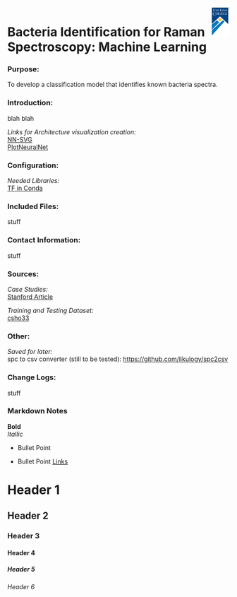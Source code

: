 ﻿
<img src="https://github.com/FLC-ML/raman-id/blob/master/images/fortlewiscollege.jpg" align="right" style="height: 64px"/>

# Bacteria Identification for Raman Spectroscopy: Machine Learning
### Purpose:
To develop a classification model that identifies known bacteria spectra. 
### Introduction:
blah blah  

*Links for Architecture visualization creation:* <br />
<a href="http://alexlenail.me/NN-SVG/LeNet.html">NN-SVG<a/> <br />
<a href="https://github.com/HarisIqbal88/PlotNeuralNet">PlotNeuralNet<a/> <br />

### Configuration:
*Needed Libraries:*  
<a href="https://docs.anaconda.com/anaconda/user-guide/tasks/tensorflow/">TF in Conda<a/>
<br />

### Included Files:
stuff
### Contact Information:
stuff
### Sources:
*Case Studies:*  
[Stanford Article](https://www.nature.com/articles/s41467-019-12898-9#Bib1)   

*Training and Testing Dataset:*     
[csho33](https://www.dropbox.com/sh/gmgduvzyl5tken6/AABtSWXWPjoUBkKyC2e7Ag6Da?dl=0)    

### Other:
*Saved for later:* <br/>
spc to csv converter (still to be tested): https://github.com/likulogy/spc2csv
### Change Logs:
stuff
### Markdown Notes
**Bold**  
*Itallic*
* Bullet Point
- Bullet Point
[Links](https://www.dropbox.com/sh/gmgduvzyl5tken6/AABtSWXWPjoUBkKyC2e7Ag6Da?dl=0)  

# Header 1
## Header 2
### Header 3
#### Header 4
##### Header 5
###### Header 6